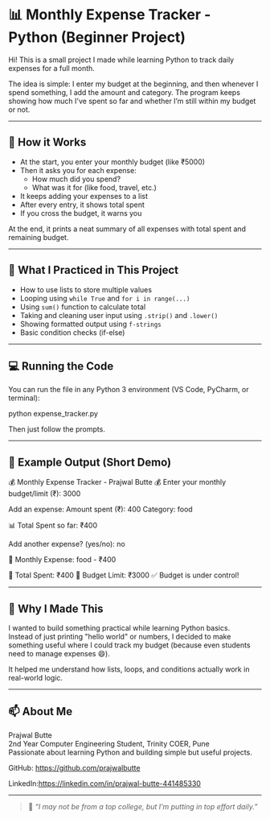 # 📊 Monthly Expense Tracker - Python (Beginner Project)

Hi! This is a small project I made while learning Python to track daily expenses for a full month.

The idea is simple: I enter my budget at the beginning, and then whenever I spend something, I add the amount and category. The program keeps showing how much I've spent so far and whether I’m still within my budget or not.

---

## 🔧 How it Works

- At the start, you enter your monthly budget (like ₹5000)
- Then it asks you for each expense:
  - How much did you spend?
  - What was it for (like food, travel, etc.)
- It keeps adding your expenses to a list
- After every entry, it shows total spent
- If you cross the budget, it warns you

At the end, it prints a neat summary of all expenses with total spent and remaining budget.

---

## 🧠 What I Practiced in This Project

- How to use lists to store multiple values
- Looping using `while True` and `for i in range(...)`
- Using `sum()` function to calculate total
- Taking and cleaning user input using `.strip()` and `.lower()`
- Showing formatted output using `f-strings`
- Basic condition checks (if-else)

---

## 💻 Running the Code

You can run the file in any Python 3 environment (VS Code, PyCharm, or terminal):

python expense_tracker.py

Then just follow the prompts.

---

## 📌 Example Output (Short Demo)

💰 Monthly Expense Tracker - Prajwal Butte 💰
Enter your monthly budget/limit (₹): 3000

Add an expense:
Amount spent (₹): 400
Category: food

📊 Total Spent so far: ₹400

Add another expense? (yes/no): no

🧾 Monthly Expense:
food - ₹400

💸 Total Spent: ₹400
💼 Budget Limit: ₹3000
✅ Budget is under control!

---

## 🔎 Why I Made This

I wanted to build something practical while learning Python basics.  
Instead of just printing "hello world" or numbers, I decided to make something useful where I could track my budget (because even students need to manage expenses 😄).

It helped me understand how lists, loops, and conditions actually work in real-world logic.

---

## 📫 About Me

Prajwal Butte  
2nd Year Computer Engineering Student, Trinity COER, Pune  
Passionate about learning Python and building simple but useful projects.

GitHub: https://github.com/prajwalbutte 

LinkedIn:https://linkedin.com/in/prajwal-butte-441485330

---

> 📌 *“I may not be from a top college, but I’m putting in top effort daily.”*